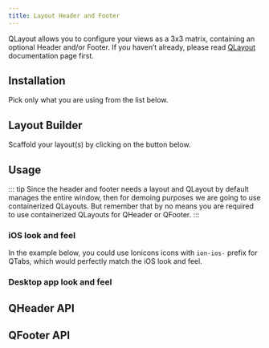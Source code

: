 ```yaml
---
title: Layout Header and Footer
---
```


QLayout allows you to configure your views as a 3x3 matrix, containing an optional Header and/or Footer. If you haven’t already, please read [QLayout](/layout/layout) documentation page first.

## Installation
Pick only what you are using from the list below.

<doc-installation :components="['QHeader', 'QFooter']" />

## Layout Builder
Scaffold your layout(s) by clicking on the button below.

<q-btn
  push
  color="primary"
  icon-right="launch"
  label="Layout Builder"
  type="a"
  href="/layout-builder"
  target="_blank"
  rel="noopener noreferrer"
/>

## Usage
::: tip
Since the header and footer needs a layout and QLayout by default manages the entire window, then for demoing purposes we are going to use containerized QLayouts. But remember that by no means you are required to use containerized QLayouts for QHeader or QFooter.
:::

<doc-example title="Basic" file="QHeader/Basic" />

<doc-example title="Playing with QToolbar" file="QHeader/Extended" />

<doc-example title="Playing with QBreadcrumb" file="QHeader/Breadcrumbs" />

<doc-example title="Playing with QTabs" file="QHeader/Tabs" />

### iOS look and feel
In the example below, you could use Ionicons icons with `ion-ios-` prefix for QTabs, which would perfectly match the iOS look and feel.

<doc-example title="iOS-like" file="QHeader/LookingIOS" />

### Desktop app look and feel
<doc-example title="Desktop app-like" file="QHeader/AppLike" />

## QHeader API
<doc-api file="QHeader" />

## QFooter API
<doc-api file="QFooter" />
